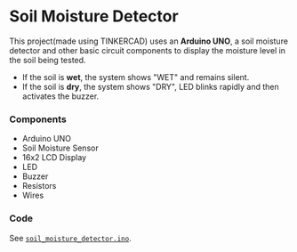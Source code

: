 # Soil Moisture Detector
This project(made using TINKERCAD) uses an **Arduino UNO**, a soil moisture detector and other basic circuit components to display 
the moisture level in the soil being tested.

- If the soil is **wet**, the system shows "WET" and remains silent.
- If the soil is **dry**, the system shows "DRY", LED blinks rapidly and then activates the  buzzer.

### Components
- Arduino UNO
- Soil Moisture Sensor
- 16x2 LCD Display
- LED
- Buzzer
- Resistors
- Wires

### Code
See [`soil_moisture_detector.ino`](soil_moisture_detector.ino).
